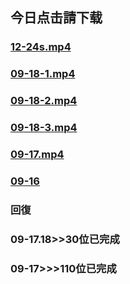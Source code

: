 
<h2><b>今日点击請下载</b></h2>

<td><h3> <a href="https://github.com/dfchunsring/drdr/blob/master/JRDJA-mp4/jr24s.mp4?raw=true" >12-24s.mp4</a><h3> </td>
<p>


<td><h3> <a href="https://github.com/dfchunsring/drdr/blob/master/JRDJA-mp4/JRDJA_s-0918-1s.mp4?raw=true" >09-18-1.mp4</a><h3> </td>
<p>

<td><h3> <a href="https://github.com/dfchunsring/drdr/blob/master/JRDJA-mp4/JRDJB_s-09-18-2s.mp4?raw=true" >09-18-2.mp4</a><h3> </td>
<p>

<td><h3> <a href="https://github.com/dfchunsring/drdr/blob/master/JRDJA-mp4/JRDJA_s-09-18-3s.mp4?raw=true" >09-18-3.mp4</a><h3> </td>
<p>

<td><h3> <a href="https://github.com/dfchunsring/drdr/blob/master/JRDJA-mp4/JRDJA_s1_09-17s.mp4?raw=true" >09-17.mp4</a><h3> </td>
<p>

<td><h3> <a href='https://github.com/dfchunsring/drdr/blob/master/Click.mp4/JRDJB_s1_1s.mp4?raw=true'>09-16</a></h3></td><p>

<h3><b>回復</b></h3>

<h3><b>09-17.18>>30位已完成</b></h3>


<h3><b>09-17>>>110位已完成</b></h3>
